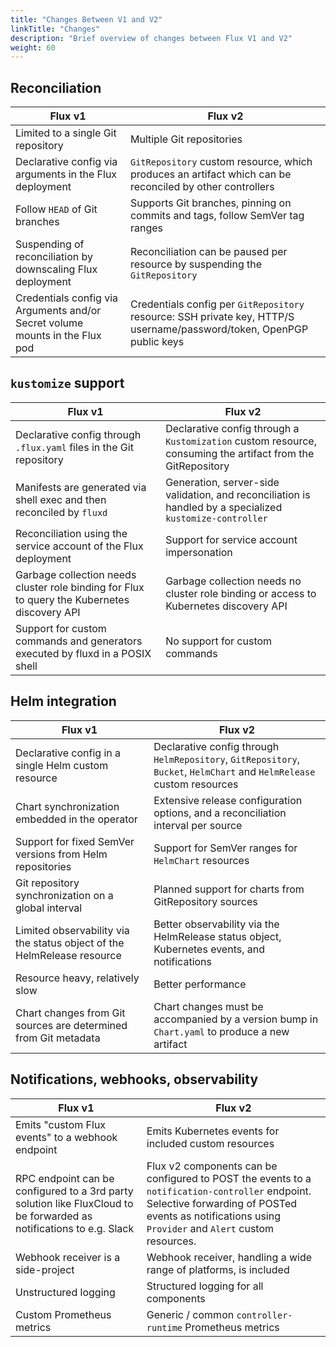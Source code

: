 ```yaml
---
title: "Changes Between V1 and V2"
linkTitle: "Changes"
description: "Brief overview of changes between Flux V1 and V2"
weight: 60
---
```


## Reconciliation

Flux v1                                                                      | Flux v2
-----------------------------------------------------------------------------|----------------------------------------------------------------------------------------------------------------------
Limited to a single Git repository                                           | Multiple Git repositories
Declarative config via arguments in the Flux deployment                      | `GitRepository` custom resource, which produces an artifact which can be reconciled by other controllers
Follow `HEAD` of Git branches                                                | Supports Git branches, pinning on commits and tags, follow SemVer tag ranges
Suspending of reconciliation by downscaling Flux deployment                  | Reconciliation can be paused per resource by suspending the `GitRepository`
Credentials config via Arguments and/or Secret volume mounts in the Flux pod | Credentials config per `GitRepository` resource: SSH private key, HTTP/S username/password/token, OpenPGP public keys

## `kustomize` support

Flux v1                                                                                      | Flux v2
---------------------------------------------------------------------------------------------|------------------------------------------------------------------------------------------------------------
Declarative config through `.flux.yaml` files in the Git repository                          | Declarative config through a `Kustomization` custom resource, consuming the artifact from the GitRepository
Manifests are generated via shell exec and then reconciled by `fluxd`                        | Generation, server-side validation, and reconciliation is handled by a specialized `kustomize-controller`
Reconciliation using the service account of the Flux deployment                              | Support for service account impersonation
Garbage collection needs cluster role binding for Flux to query the Kubernetes discovery API | Garbage collection needs no cluster role binding or access to Kubernetes discovery API
Support for custom commands and generators executed by fluxd in a POSIX shell                | No support for custom commands

## Helm integration

Flux v1                                                                 | Flux v2
------------------------------------------------------------------------|-----------------------------------------------------------------------------------------------------------------------
Declarative config in a single Helm custom resource                     | Declarative config through `HelmRepository`, `GitRepository`, `Bucket`, `HelmChart` and `HelmRelease` custom resources
Chart synchronization embedded in the operator                          | Extensive release configuration options, and a reconciliation interval per source
Support for fixed SemVer versions from Helm repositories                | Support for SemVer ranges for `HelmChart` resources
Git repository synchronization on a global interval                     | Planned support for charts from GitRepository sources
Limited observability via the status object of the HelmRelease resource | Better observability via the HelmRelease status object, Kubernetes events, and notifications
Resource heavy, relatively slow                                         | Better performance
Chart changes from Git sources are determined from Git metadata         | Chart changes must be accompanied by a version bump in `Chart.yaml` to produce a new artifact

## Notifications, webhooks, observability

Flux v1                                                                                                              | Flux v2
---------------------------------------------------------------------------------------------------------------------|-------------------------------------------------------------------------------------------------------------------------------------------------------------------------------------------------------
Emits "custom Flux events" to a webhook endpoint                                                                     | Emits Kubernetes events for included custom resources
RPC endpoint can be configured to a 3rd party solution like FluxCloud to be forwarded as notifications to e.g. Slack | Flux v2 components can be configured to POST the events to a `notification-controller` endpoint. Selective forwarding of POSTed events as notifications using `Provider` and `Alert` custom resources.
Webhook receiver is a side-project                                                                                   | Webhook receiver, handling a wide range of platforms, is included
Unstructured logging                                                                                                 | Structured logging for all components
Custom Prometheus metrics                                                                                            | Generic / common `controller-runtime` Prometheus metrics
